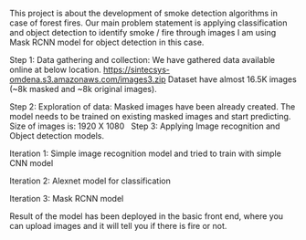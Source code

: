 This project is about the development of smoke detection algorithms in case of forest fires.
Our main problem statement is applying classification and object detection to identify smoke / fire through images
I am using Mask RCNN model for object detection in this case.

Step 1: Data gathering and collection:
We have gathered data available online at below location.
https://sintecsys-omdena.s3.amazonaws.com/images3.zip
Dataset have almost 16.5K images (~8k masked and ~8k original images). 

Step 2: Exploration of data:
Masked images have been already created. The model needs to be trained on existing masked images and start predicting.
Size of images is: 1920 X 1080
 
Step 3: Applying Image recognition and Object detection models.

Iteration 1:  Simple image recognition model and tried to train with simple CNN model

Iteration 2: Alexnet model for classification


Iteration 3: Mask RCNN model

Result of the model has been deployed in the basic front end, where you can upload images and it will tell you if there is fire or not.
